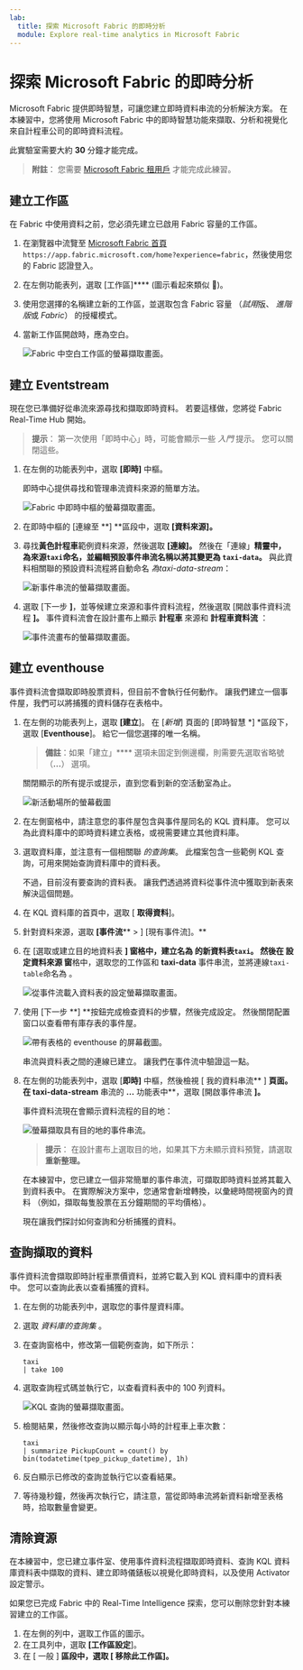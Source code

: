 ```yaml
---
lab:
  title: 探索 Microsoft Fabric 的即時分析
  module: Explore real-time analytics in Microsoft Fabric
---
```


# 探索 Microsoft Fabric 的即時分析

Microsoft Fabric 提供即時智慧，可讓您建立即時資料串流的分析解決方案。 在本練習中，您將使用 Microsoft Fabric 中的即時智慧功能來擷取、分析和視覺化來自計程車公司的即時資料流程。

此實驗室需要大約 **30** 分鐘才能完成。

> **附註**： 您需要 [Microsoft Fabric 租用戶](https://learn.microsoft.com/fabric/get-started/fabric-trial) 才能完成此練習。

## 建立工作區

在 Fabric 中使用資料之前，您必須先建立已啟用 Fabric 容量的工作區。

1. 在瀏覽器中流覽至 [Microsoft Fabric 首頁](https://app.fabric.microsoft.com/home?experience=fabric)`https://app.fabric.microsoft.com/home?experience=fabric`，然後使用您的 Fabric 認證登入。
1. 在左側功能表列，選取 [工作區]**** (圖示看起來類似 )。
1. 使用您選擇的名稱建立新的工作區，並選取包含 Fabric 容量 （*試用*版、 *進階版*或 *Fabric*） 的授權模式。
1. 當新工作區開啟時，應為空白。

    ![Fabric 中空白工作區的螢幕擷取畫面。](./images/new-workspace.png)

## 建立 Eventstream

現在您已準備好從串流來源尋找和擷取即時資料。 若要這樣做，您將從 Fabric Real-Time Hub 開始。

> **提示**： 第一次使用「即時中心」時，可能會顯示一些 *入門* 提示。 您可以關閉這些。

1. 在左側的功能表列中，選取 **[即時]** 中樞。

    即時中心提供尋找和管理串流資料來源的簡單方法。

    ![Fabric 中即時中樞的螢幕擷取畫面。](./images/real-time-hub.png)

1. 在即時中樞的 [連線至 **] **區段中，選取 **[資料來源]。**
1. 尋找**黃色計程車**範例資料來源，然後選取 **[連線]。** 然後在「連線」**精靈中，為來源`taxi`命名，並編輯預設事件串流名稱以將其變更為 `taxi-data`。** 與此資料相關聯的預設資料流程將自動命名 *為taxi-data-stream*：

    ![新事件串流的螢幕擷取畫面。](./images/name-eventstream.png)

1. 選取 [下一步 **]**，並等候建立來源和事件資料流程，然後選取 [開啟事件資料流程 **]。** 事件資料流會在設計畫布上顯示 **計程車** 來源和 **計程車資料流** ：

   ![事件流畫布的螢幕擷取畫面。](./images/new-taxi-stream.png)

## 建立 eventhouse

事件資料流會擷取即時股票資料，但目前不會執行任何動作。 讓我們建立一個事件屋，我們可以將捕獲的資料儲存在表格中。

1. 在左側的功能表列上，選取 **[建立**]。 在 [*新增*] 頁面的 [即時智慧 *] *區段下，選取 [**Eventhouse**]。 給它一個您選擇的唯一名稱。

    >**備註**：如果「建立」**** 選項未固定到側邊欄，則需要先選取省略號 （**...**） 選項。

    關閉顯示的所有提示或提示，直到您看到新的空活動室為止。

    ![新活動場所的螢幕截圖](./images/create-eventhouse.png)

1. 在左側窗格中，請注意您的事件屋包含與事件屋同名的 KQL 資料庫。 您可以為此資料庫中的即時資料建立表格，或視需要建立其他資料庫。
1. 選取資料庫，並注意有一個相關聯 *的查詢集*。 此檔案包含一些範例 KQL 查詢，可用來開始查詢資料庫中的資料表。

    不過，目前沒有要查詢的資料表。 讓我們透過將資料從事件流中獲取到新表來解決這個問題。

1. 在 KQL 資料庫的首頁中，選取 [ **取得資料**]。
1. 針對資料來源，選取 **[事件流**** > ] [現有事件流]。**
1. 在 [選取或建立目的地資料表 **] **窗格中，建立名為 的新資料表`taxi`。 然後在 設定資料來源** 窗**格中，選取您的工作區和 **taxi-data** 事件串流，並將連線`taxi-table`命名為 。

   ![從事件流載入資料表的設定螢幕擷取畫面。](./images/configure-destination.png)

1. 使用 [下一步 **] **按鈕完成檢查資料的步驟，然後完成設定。 然後關閉配置窗口以查看帶有庫存表的事件屋。

   ![帶有表格的 eventhouse 的屏幕截圖。](./images/eventhouse-with-table.png)

    串流與資料表之間的連線已建立。 讓我們在事件流中驗證這一點。

1. 在左側的功能表列中，選取 [**即時]** 中樞，然後檢視 [ 我的資料串流** ] **頁面。 在 taxi-data-stream** 串流的 **...** 功能表中**，選取 [開啟事件串流 **]。**

    事件資料流現在會顯示資料流程的目的地：

   ![螢幕擷取具有目的地的事件串流。](./images/eventstream-destination.png)

    > **提示**： 在設計畫布上選取目的地，如果其下方未顯示資料預覽，請選取 **重新整理。**

    在本練習中，您已建立一個非常簡單的事件串流，可擷取即時資料並將其載入到資料表中。 在實際解決方案中，您通常會新增轉換，以彙總時間視窗內的資料 （例如，擷取每隻股票在五分鐘期間的平均價格）。

    現在讓我們探討如何查詢和分析捕獲的資料。

## 查詢擷取的資料

事件資料流會擷取即時計程車票價資料，並將它載入到 KQL 資料庫中的資料表中。 您可以查詢此表以查看捕獲的資料。

1. 在左側的功能表列中，選取您的事件屋資料庫。
1. 選取 *資料庫的查詢集* 。
1. 在查詢窗格中，修改第一個範例查詢，如下所示：

    ```kql
    taxi
    | take 100
    ```

1. 選取查詢程式碼並執行它，以查看資料表中的 100 列資料。

    ![KQL 查詢的螢幕擷取畫面。](./images/kql-stock-query.png)

1. 檢閱結果，然後修改查詢以顯示每小時的計程車上車次數：

    ```kql
    taxi
    | summarize PickupCount = count() by bin(todatetime(tpep_pickup_datetime), 1h)
    ```

1. 反白顯示已修改的查詢並執行它以查看結果。
1. 等待幾秒鐘，然後再次執行它，請注意，當從即時串流將新資料新增至表格時，拾取數量會變更。

## 清除資源

在本練習中，您已建立事件室、使用事件資料流程擷取即時資料、查詢 KQL 資料庫資料表中擷取的資料、建立即時儀錶板以視覺化即時資料，以及使用 Activator 設定警示。

如果您已完成 Fabric 中的 Real-Time Intelligence 探索，您可以刪除您針對本練習建立的工作區。

1. 在左側的列中，選取工作區的圖示。
2. 在工具列中，選取 **[工作區設定**]。
3. 在 [ 一般 ] **區段中，選取 [ **移除此工作區**]。**
